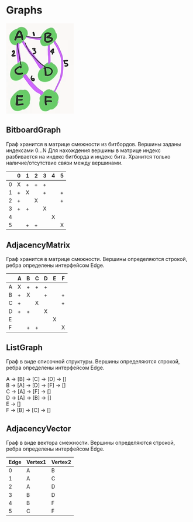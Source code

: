 # Graphs
![ ](https://github.com/letov/data-structures-and-algorithms-course/blob/main/19-Graphs/images/1.png?raw=true)
## BitboardGraph
Граф хранится в матрице смежности из битбордов. Вершины заданы индексами 0...N Для нахождения вершины в матрице индекс разбивается на индекс битборда и индекс бита. Хранится только наличие/отсутствие связи между вершинами.

|       |   0   |   1   |   2   |   3   |   4   |   5   |
|   -   |   -   |   -   |   -   |   -   |   -   |   -   |
|   0   |   X   |   +   |   +   |   +   |       |       |
|   1   |   +   |   X   |       |   +   |       |   +   |
|   2   |   +   |       |   X   |       |       |   +   |
|   3   |   +   |   +   |       |   X   |       |       |
|   4   |       |       |       |       |   X   |       |
|   5   |       |   +   |   +   |       |       |   X   |

## AdjacencyMatrix
Граф хранится в матрице смежности. Вершины определяются строкой, ребра определены интерфейсом Edge.

|       |   A   |   B   |   C   |   D   |   E   |   F   |
|   -   |   -   |   -   |   -   |   -   |   -   |   -   |
|   A   |   X   |   +   |   +   |   +   |       |       |
|   B   |   +   |   X   |       |   +   |       |   +   |
|   C   |   +   |       |   X   |       |       |   +   |
|   D   |   +   |   +   |       |   X   |       |       |
|   E   |       |       |       |       |   X   |       |
|   F   |       |   +   |   +   |       |       |   X   |

## ListGraph
Граф в виде списочной структуры. Вершины определяются строкой, ребра определены интерфейсом Edge.

A -> [B] -> [C] -> [D] -> []\
B -> [A] -> [D] -> [F] -> []\
C -> [A] -> [F] -> []\
D -> [A] -> [B] -> []\
E -> []\
F -> [B] -> [C] -> []

## AdjacencyVector
Граф в виде вектора смежности. Вершины определяются строкой, ребра определены интерфейсом Edge.

|   Edge   |   Vertex1  |   Vertex2  |
|   -   |   -   |   -   |
|   0   |   A   |   B   |
|   1   |   A   |   C   |
|   2   |   A   |   D   |
|   3   |   B   |   D   |
|   4   |   B   |   F   |
|   5   |   C   |   F   |
